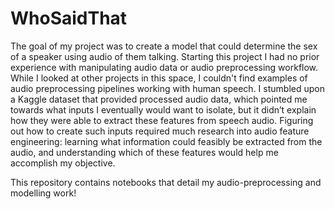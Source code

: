 # WhoSaidThat
The goal of my project was to create a model that could determine the sex of a speaker using audio of them talking. Starting this project I had no prior experience with manipulating audio data or audio preprocessing workflow. While I looked at other projects in this space, I couldn't find examples of audio preprocessing pipelines working with human speech. I stumbled upon a Kaggle dataset that provided processed audio data, which pointed me towards what inputs I eventually would want to isolate, but it didn’t explain how they were able to extract these features from speech audio. Figuring out how to create such inputs required much research into audio feature engineering: learning what information could feasibly be extracted from the audio, and understanding which of these features would help me accomplish my objective.

This repository contains notebooks that detail my audio-preprocessing and modelling work!
